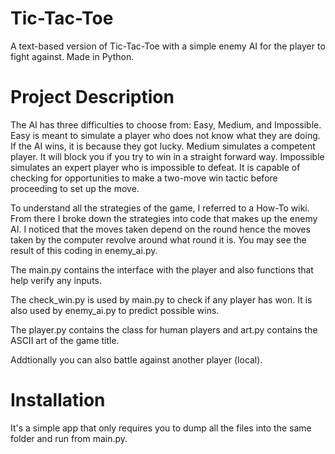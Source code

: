 # Tic-Tac-Toe
A text-based version of Tic-Tac-Toe with a simple enemy AI for the player to fight against. Made in Python.

# Project Description
The AI has three difficulties to choose from: Easy, Medium, and Impossible. Easy is meant to simulate a player who does not know what they are doing. If the AI wins, it is because they got lucky. Medium simulates a competent player. It will block you if you try to win in a straight forward way. Impossible simulates an expert player who is impossible to defeat. It is capable of checking for opportunities to make a two-move win tactic before proceeding to set up the move.

To understand all the strategies of the game, I referred to a How-To wiki. From there I broke down the strategies into code that makes up the enemy AI. I noticed that the moves taken depend on the round hence the moves taken by the computer revolve around what round it is. You may see the result of this coding in enemy_ai.py.

The main.py contains the interface with the player and also functions that help verify any inputs.

The check_win.py is used by main.py to check if any player has won. It is also used by enemy_ai.py to predict possible wins.

The player.py contains the class for human players and art.py contains the ASCII art of the game title.

Addtionally you can also battle against another player (local).

# Installation
It's a simple app that only requires you to dump all the files into the same folder and run from main.py.
